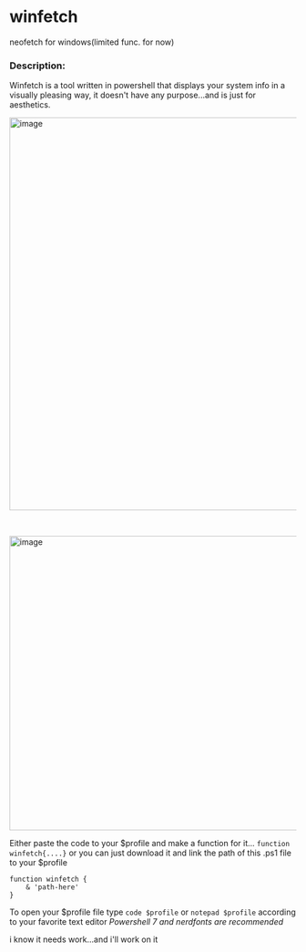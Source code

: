# winfetch
neofetch for windows(limited func. for now)


### Description: 
Winfetch is a tool written in powershell that displays your system info in a visually pleasing way, it doesn't have any purpose...and is just for aesthetics.
 
<img width="690" alt="image" src="https://github.com/Priyanshu-1012/winfetch/assets/39450902/9e0f691f-ca80-43f8-83c2-6a4ba6412303">

‎ 
‎ 



<img width="517" alt="image" src="https://github.com/Priyanshu-1012/winfetch/assets/39450902/fc2ea60b-7a75-474f-9183-53e9c8684da5">

Either paste the code to your $profile and make a function for it... 
```function winfetch{....}``` or you can just download it and link the path of this .ps1 file to your $profile 

```
function winfetch {
    & 'path-here'
}
```
To open your $profile file type  ```code $profile``` or ```notepad $profile``` according to your favorite text editor
*Powershell 7 and nerdfonts are recommended*


i know it needs work...and i'll work on it
